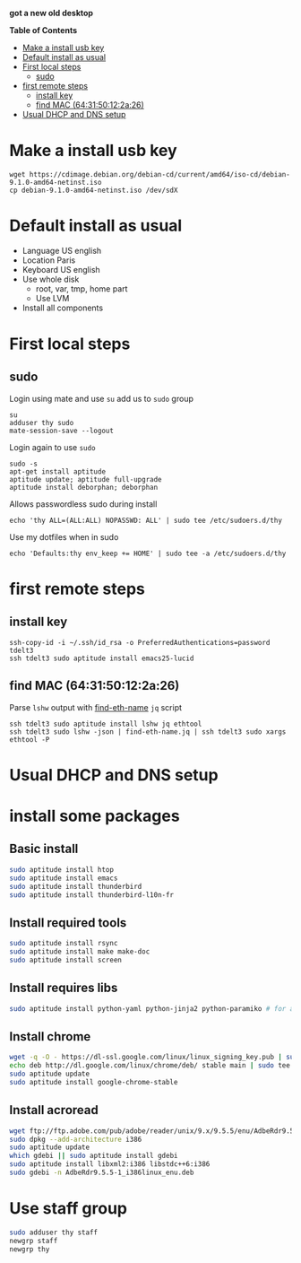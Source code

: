 **got a new old desktop**

<!-- markdown-toc start - Don't edit this section. Run M-x markdown-toc-generate-toc again -->
**Table of Contents**

- [Make a install usb key](#make-a-install-usb-key)
- [Default install as usual](#default-install-as-usual)
- [First local steps](#first-local-steps)
    - [sudo](#sudo)
- [first remote steps](#first-remote-steps)
    - [install key](#install-key)
    - [find MAC (64:31:50:12:2a:26)](#find-mac-643150122a26)
- [Usual DHCP and DNS setup](#usual-dhcp-and-dns-setup)

<!-- markdown-toc end -->

# Make a install usb key

```
wget https://cdimage.debian.org/debian-cd/current/amd64/iso-cd/debian-9.1.0-amd64-netinst.iso
cp debian-9.1.0-amd64-netinst.iso /dev/sdX
```

# Default install as usual

- Language US english
- Location Paris
- Keyboard US english
- Use whole disk
  - root, var, tmp, home part
  - Use LVM
- Install all components

# First local steps

## sudo

Login using mate and use `su` add us to `sudo` group
```
su
adduser thy sudo
mate-session-save --logout
```

Login again to use `sudo`

```
sudo -s
apt-get install aptitude
aptitude update; aptitude full-upgrade
aptitude install deborphan; deborphan
```

Allows passwordless sudo during install
```
echo 'thy ALL=(ALL:ALL) NOPASSWD: ALL' | sudo tee /etc/sudoers.d/thy
```

Use my dotfiles when in sudo
```
echo 'Defaults:thy env_keep += HOME' | sudo tee -a /etc/sudoers.d/thy
```

# first remote steps

## install key
```
ssh-copy-id -i ~/.ssh/id_rsa -o PreferredAuthentications=password tdelt3
ssh tdelt3 sudo aptitude install emacs25-lucid
```

## find MAC (64:31:50:12:2a:26)

Parse `lshw` output with [find-eth-name](find-eth-name.jq) `jq`
script


```
ssh tdelt3 sudo aptitude install lshw jq ethtool
ssh tdelt3 sudo lshw -json | find-eth-name.jq | ssh tdelt3 sudo xargs ethtool -P
```

# Usual DHCP and DNS setup

# install some packages

## Basic install

```bash
sudo aptitude install htop
sudo aptitude install emacs
sudo aptitude install thunderbird
sudo aptitude install thunderbird-l10n-fr
```

## Install required tools

```bash
sudo aptitude install rsync
sudo aptitude install make make-doc
sudo aptitude install screen
```

## Install requires libs

```bash
sudo aptitude install python-yaml python-jinja2 python-paramiko # for ansible
```

## Install chrome

```bash
wget -q -O - https://dl-ssl.google.com/linux/linux_signing_key.pub | sudo apt-key add -
echo deb http://dl.google.com/linux/chrome/deb/ stable main | sudo tee -a /etc/apt/sources.list.d/google.list
sudo aptitude update
sudo aptitude install google-chrome-stable
```

## Install acroread

```bash
wget ftp://ftp.adobe.com/pub/adobe/reader/unix/9.x/9.5.5/enu/AdbeRdr9.5.5-1_i386linux_enu.deb
sudo dpkg --add-architecture i386
sudo aptitude update
which gdebi || sudo aptitude install gdebi
sudo aptitude install libxml2:i386 libstdc++6:i386
sudo gdebi -n AdbeRdr9.5.5-1_i386linux_enu.deb
```

# Use staff group

```bash
sudo adduser thy staff
newgrp staff
newgrp thy
```
